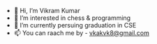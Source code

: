 - 👋 Hi, I’m Vikram Kumar
- 👀 I’m interested in chess & programming
- 🌱 I’m currently persuing graduation in CSE
- 📫 You can raach me by - vkakvk8@gmail.com                     
